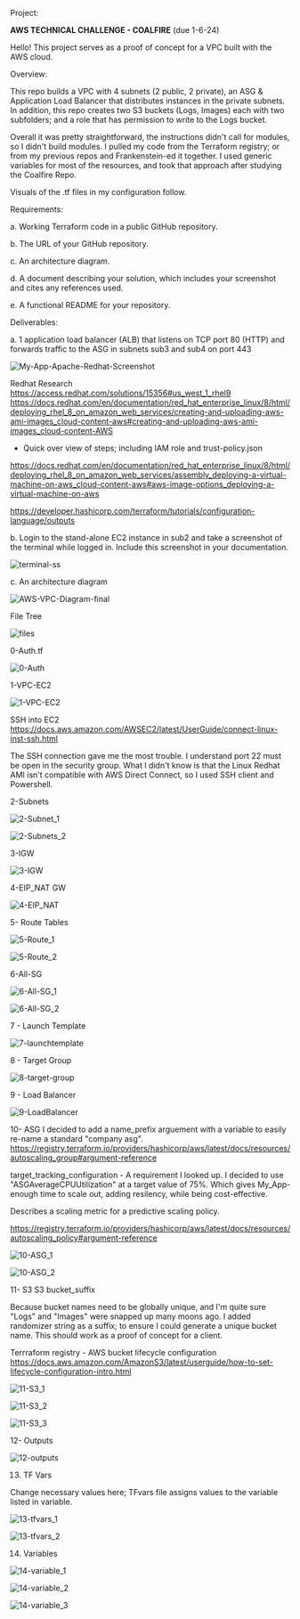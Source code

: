 Project:

**AWS TECHNICAL CHALLENGE - COALFIRE**
(due 1-6-24)

Hello!  This project serves as a proof of concept for a VPC built with the AWS cloud. 

Overview:

This repo builds a VPC with 4 subnets (2 public, 2 private), an ASG & Application Load Balancer that distributes instances in the private subnets.
In addition, this repo creates two S3 buckets (Logs, Images) each with two subfolders; and a role that has permission to write to the Logs bucket.  

Overall it was pretty straightforward, the instructions didn't call for modules, so I didn't build modules. 
I pulled my code from the Terraform registry; or from my previous repos and Frankenstein-ed it together. 
I used generic variables for most of the resources, and took that approach after studying the Coalfire Repo. 

Visuals of the .tf files in my configuration follow. 

Requirements:

a. Working Terraform code in a public GitHub repository.

b. The URL of your GitHub repository.

c. An architecture diagram.

d. A document describing your solution, which includes your screenshot and cites any references used.

e. A functional README for your repository.




Deliverables:

a. 1 application load balancer (ALB) that listens on TCP port 80 (HTTP) and forwards traffic to the ASG in subnets
sub3 and sub4 on port 443

![My-App-Apache-Redhat-Screenshot](https://github.com/user-attachments/assets/b809edcd-9622-4236-afb3-10e16016f366)

Redhat Research
https://access.redhat.com/solutions/15356#us_west_1_rhel9
https://docs.redhat.com/en/documentation/red_hat_enterprise_linux/8/html/deploying_rhel_8_on_amazon_web_services/creating-and-uploading-aws-ami-images_cloud-content-aws#creating-and-uploading-aws-ami-images_cloud-content-AWS
- Quick over view of steps; including IAM role and trust-policy.json



https://docs.redhat.com/en/documentation/red_hat_enterprise_linux/8/html/deploying_rhel_8_on_amazon_web_services/assembly_deploying-a-virtual-machine-on-aws_cloud-content-aws#aws-image-options_deploying-a-virtual-machine-on-aws

https://developer.hashicorp.com/terraform/tutorials/configuration-language/outputs


b. Login to the stand-alone EC2 instance in sub2 and take a screenshot of the terminal while logged in. Include
this screenshot in your documentation.

![terminal-ss](https://github.com/user-attachments/assets/cbed84dd-5554-4a93-b74b-52b49764115c)



c. An architecture diagram

![AWS-VPC-Diagram-final](https://github.com/user-attachments/assets/30dee58a-f6ba-4132-b49f-bf40015504b7)



File Tree

![files](https://github.com/user-attachments/assets/460c0e6f-e384-4d88-b3c3-779d06fe7792)



0-Auth.tf

![0-Auth](https://github.com/user-attachments/assets/b101d153-d7c4-4b9d-acef-bd4a56169793)


1-VPC-EC2

![1-VPC-EC2](https://github.com/user-attachments/assets/e45818d9-7cd1-478d-819c-bb0989606a0b)


SSH into EC2
https://docs.aws.amazon.com/AWSEC2/latest/UserGuide/connect-linux-inst-ssh.html

The SSH connection gave me the most trouble. I understand port 22 must be open in the security group. 
What I didn't know is that the Linux Redhat AMI isn't compatible with AWS Direct Connect, so I used SSH client and Powershell. 


2-Subnets

![2-Subnet_1](https://github.com/user-attachments/assets/f93cc2c3-dc8e-4503-b3bc-6e081d72b3aa)

![2-Subnets_2](https://github.com/user-attachments/assets/a141296b-d9f6-4793-88ee-78a2358d16da)


3-IGW

![3-IGW](https://github.com/user-attachments/assets/9d292279-4e0f-4be6-83ae-201438b02913)



4-EIP_NAT GW

![4-EIP_NAT](https://github.com/user-attachments/assets/50f8ecaa-c1a1-4e6f-aa79-c60196f37df1)



5- Route Tables

![5-Route_1](https://github.com/user-attachments/assets/4bb7e96b-3c2f-4f3a-b41b-fe4c7a1e682f)

![5-Route_2](https://github.com/user-attachments/assets/231ce667-a9d2-47a5-85ea-1b214a88d842)


6-All-SG

![6-All-SG_1](https://github.com/user-attachments/assets/82ebb83f-d4ca-47a6-b35f-e9384160ae46)

![6-All-SG_2](https://github.com/user-attachments/assets/fca0e419-2623-4302-a2f2-97a00f08e134)


7 - Launch Template

![7-launchtemplate](https://github.com/user-attachments/assets/25187d81-87b3-44c2-8193-2c973015d93a)


8 - Target Group

![8-target-group](https://github.com/user-attachments/assets/373f6221-7d3b-402c-ba81-0690e30f4b7e)


9 - Load Balancer

![9-LoadBalancer](https://github.com/user-attachments/assets/d733cb3c-09ea-465a-bc39-ae935479d74d)


10- ASG
I decided to add a name_prefix arguement with a variable to easily re-name a standard "company asg".
https://registry.terraform.io/providers/hashicorp/aws/latest/docs/resources/autoscaling_group#argument-reference

target_tracking_configuration - A requirement I looked up. I decided to use "ASGAverageCPUUtilization" at a target value of 75%. Which gives My_App- enough
time to scale out, adding resilency, while being cost-effective.  

Describes a scaling metric for a predictive scaling policy. 

https://registry.terraform.io/providers/hashicorp/aws/latest/docs/resources/autoscaling_policy#argument-reference

![10-ASG_1](https://github.com/user-attachments/assets/24329db7-9212-462c-9bb8-fd65753760f4)

![10-ASG_2](https://github.com/user-attachments/assets/6c97455b-68be-43fe-a856-e4c414271851)


11- S3
S3 bucket_suffix

Because bucket names need to be globally unique, and I'm quite sure "Logs" and "Images" were snapped up many moons ago.
I added randomizer string as a suffix; to ensure I could generate a unique bucket name. This should work as a proof of concept for a client. 

Terrraform registry - AWS bucket lifecycle configuration
https://docs.aws.amazon.com/AmazonS3/latest/userguide/how-to-set-lifecycle-configuration-intro.html


![11-S3_1](https://github.com/user-attachments/assets/e7bdc7a7-4cc1-466d-93ef-e6ecbd92f37d)

![11-S3_2](https://github.com/user-attachments/assets/840ae4f0-f1d1-43c9-b756-1a51fee0ed3e)

![11-S3_3](https://github.com/user-attachments/assets/1c93d734-1a13-4549-9f29-177829688076)


12- Outputs

![12-outputs](https://github.com/user-attachments/assets/e403875e-17c7-4e31-8409-e61b87416f00)



13. TF Vars

Change necessary values here; TFvars file assigns values to the variable listed in variable.


![13-tfvars_1](https://github.com/user-attachments/assets/f75cdc71-6e0f-4cfe-a424-7293a0ccd869)

![13-tfvars_2](https://github.com/user-attachments/assets/809c488b-e43e-4771-a5aa-9c5fade6ad56)


14. Variables

![14-variable_1](https://github.com/user-attachments/assets/bb56245a-0b79-467f-a8a2-620f1ca22e2a)

![14-variable_2](https://github.com/user-attachments/assets/82cd60be-ccdd-4db4-948c-9787e90582a2)


![14-variable_3](https://github.com/user-attachments/assets/13615f17-9239-4774-b980-da640aa66800)

